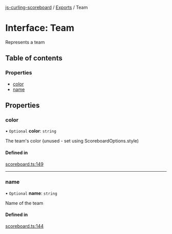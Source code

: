 [js-curling-scoreboard](../README.md) / [Exports](../modules.md) / Team

# Interface: Team

Represents a team

## Table of contents

### Properties

- [color](team.md#color)
- [name](team.md#name)

## Properties

### color

• `Optional` **color**: `string`

The team's color (unused - set using ScoreboardOptions.style)

#### Defined in

[scoreboard.ts:149](https://github.com/trianglecurling/js-curling-scoreboard/blob/5f36fa5/scoreboard.ts#L149)

___

### name

• `Optional` **name**: `string`

Name of the team

#### Defined in

[scoreboard.ts:144](https://github.com/trianglecurling/js-curling-scoreboard/blob/5f36fa5/scoreboard.ts#L144)
